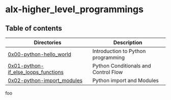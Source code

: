 # alx-higher_level_programmings

## Table of contents
Directories | Description
----------- | -----------
[0x00-python-hello_world](./0x00-python-hello_world) | Introduction to Python programming
[0x01-python-if_else_loops_functions](./0x01-python-if_else_loops_functions) | Python Conditionals and Control Flow
[0x02-python-import_modules](./0x02-python-import_modules) | Python import and Modules
foo
